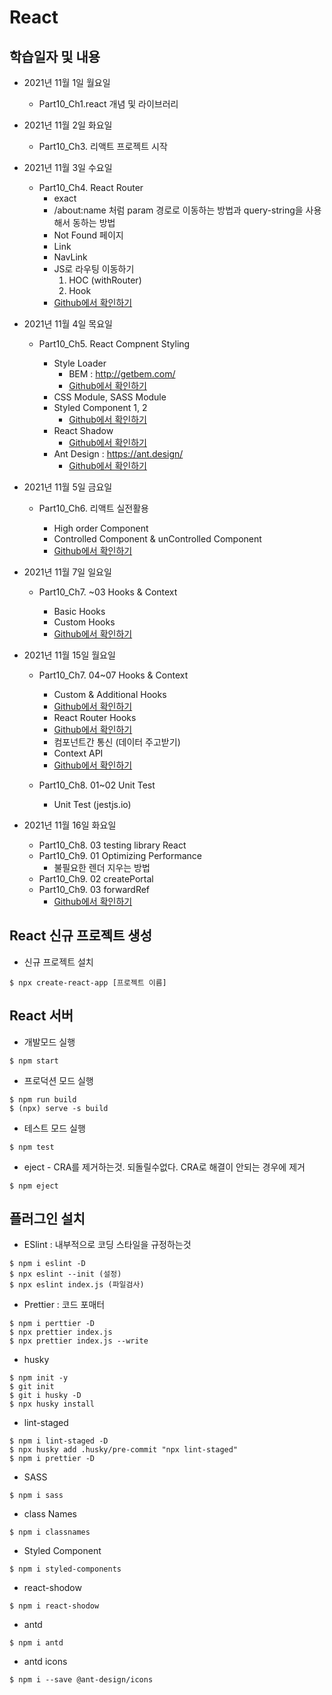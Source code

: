 # React

## 학습일자 및 내용

- 2021년 11월 1일 월요일

  - Part10_Ch1.react 개념 및 라이브러리

- 2021년 11월 2일 화요일

  - Part10_Ch3. 리액트 프로젝트 시작

- 2021년 11월 3일 수요일

  - Part10_Ch4. React Router
    - exact
    - /about:name 처럼 param 경로로 이동하는 방법과 query-string을 사용해서 동하는 방법
    - Not Found 페이지
    - Link
    - NavLink
    - JS로 라우팅 이동하기
      1. HOC (withRouter)
      1. Hook
    - [Github에서 확인하기](https://github.com/choi-solyi/startReact/tree/master/react-router-example)

- 2021년 11월 4일 목요일

  - Part10_Ch5. React Compnent Styling

    - Style Loader
      - BEM : http://getbem.com/
      - [Github에서 확인하기](https://github.com/choi-solyi/startReact/tree/master/style-loaders-example)
    - CSS Module, SASS Module
    - Styled Component 1, 2
      - [Github에서 확인하기](https://github.com/choi-solyi/startReact/tree/master/styled-components-example)
    - React Shadow
      - [Github에서 확인하기](https://github.com/choi-solyi/startReact/tree/master/react-shadow-example)
    - Ant Design : https://ant.design/
      - [Github에서 확인하기](https://github.com/choi-solyi/startReact/tree/master/antd-example)

- 2021년 11월 5일 금요일

  - Part10_Ch6. 리액트 실전활용

    - High order Component
    - Controlled Component & unControlled Component
    - [Github에서 확인하기](https://github.com/choi-solyi/startReact/tree/master/controlled-uncontrolled-example)

- 2021년 11월 7일 일요일

  - Part10_Ch7. ~03 Hooks & Context

    - Basic Hooks
    - Custom Hooks
    - [Github에서 확인하기](https://github.com/choi-solyi/startReact/tree/master/react-hooks-example)

- 2021년 11월 15일 월요일

  - Part10_Ch7. 04~07 Hooks & Context

    - Custom & Additional Hooks
    - [Github에서 확인하기](https://github.com/choi-solyi/startReact/tree/master/react-hooks-example)
    - React Router Hooks
    - [Github에서 확인하기](https://github.com/choi-solyi/startReact/tree/master/react-router-example)
    - 컴포넌트간 통신 (데이터 주고받기)
    - Context API
    - [Github에서 확인하기](https://github.com/choi-solyi/startReact/tree/master/react-context-example)

  - Part10_Ch8. 01~02 Unit Test
    - Unit Test (jestjs.io)

- 2021년 11월 16일 화요일

  - Part10_Ch8. 03 testing library React
  - Part10_Ch9. 01 Optimizing Performance
    - 불필요한 렌더 지우는 방법
  - Part10_Ch9. 02 createPortal
  - Part10_Ch9. 03 forwardRef
    - [Github에서 확인하기](https://github.com/choi-solyi/startReact/tree/master/react-advanced)

## React 신규 프로젝트 생성

- 신규 프로젝트 설치

```git
$ npx create-react-app [프로젝트 이름]
```

## React 서버

- 개발모드 실행

```git
$ npm start
```

- 프로덕션 모드 실행

```git
$ npm run build
$ (npx) serve -s build
```

- 테스트 모드 실행

```git
$ npm test
```

- eject - CRA를 제거하는것. 되돌릴수없다. CRA로 해결이 안되는 경우에 제거

```git
$ npm eject
```

## 플러그인 설치

- ESlint : 내부적으로 코딩 스타일을 규정하는것

```git
$ npm i eslint -D
$ npx eslint --init (설정)
$ npx eslint index.js (파일검사)
```

- Prettier : 코드 포매터

```git
$ npm i perttier -D
$ npx prettier index.js
$ npx prettier index.js --write
```

- husky

```git
$ npm init -y
$ git init
$ git i husky -D
$ npx husky install
```

- lint-staged

```git
$ npm i lint-staged -D
$ npx husky add .husky/pre-commit "npx lint-staged"
$ npm i prettier -D
```

- SASS

```git
$ npm i sass
```

- class Names

```git
$ npm i classnames
```

- Styled Component

```git
$ npm i styled-components
```

- react-shodow

```git
$ npm i react-shodow
```

- antd

```git
$ npm i antd
```

- antd icons

```git
$ npm i --save @ant-design/icons
```

